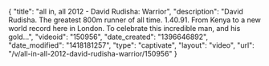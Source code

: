 {
    "title": "all in, all 2012 - David Rudisha: Warrior",
    "description": "David Rudisha. The greatest 800m runner of all time. 1.40.91. From Kenya to a new world record here in London. To celebrate this incredible man, and his gold...",
    "videoid": "150956",
    "date_created": "1396646892",
    "date_modified": "1418181257",
    "type": "captivate",
    "layout": "video",
    "url": "\/v\/all-in-all-2012-david-rudisha-warrior\/150956"
}